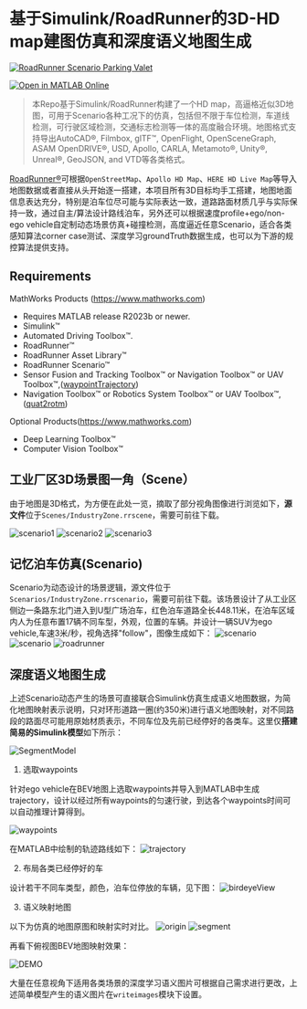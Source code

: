 # 基于Simulink/RoadRunner的3D-HD map建图仿真和深度语义地图生成

[![RoadRunner Scenario Parking Valet](https://res.cloudinary.com/marcomontalbano/image/upload/v1720923105/video_to_markdown/images/youtube--NYIECLVFOF0-c05b58ac6eb4c4700831b2b3070cd403.jpg)](https://youtu.be/NYIECLVFOF0 "RoadRunner Scenario Parking Valet")

[![Open in MATLAB Online](https://www.mathworks.com/images/responsive/global/open-in-matlab-online.svg)](https://matlab.mathworks.com/open/github/v1?repo=cuixing158/3D-HD-map-Sim&file=main.m)

>本Repo基于Simulink/RoadRunner构建了一个HD map，高逼格近似3D地图，可用于Scenario各种工况下的仿真，包括但不限于车位检测，车道线检测，可行驶区域检测，交通标志检测等一体的高度融合环境。地图格式支持导出AutoCAD®, Filmbox, glTF™, OpenFlight, OpenSceneGraph, ASAM OpenDRIVE®, USD, Apollo, CARLA, Metamoto®, Unity®, Unreal®, GeoJSON, and VTD等各类格式。

[RoadRunner®](https://www.mathworks.com/help/roadrunner/index.html)可根据`OpenStreetMap`、`Apollo HD Map`、`HERE HD Live Map`等导入地图数据或者直接从头开始逐一搭建，本项目所有3D目标均手工搭建，地图地面信息表达充分，特别是泊车位尽可能与实际表达一致，道路路面材质几乎与实际保持一致，通过自主/算法设计路线泊车，另外还可以根据速度profile+ego/non-ego vehicle自定制动态场景仿真+碰撞检测，高度逼近任意Scenario，适合各类感知算法corner case测试、深度学习groundTruth数据生成，也可以为下游的规控算法提供支持。

## Requirements

MathWorks Products (<https://www.mathworks.com>)

- Requires MATLAB release R2023b or newer.
- Simulink™
- Automated Driving Toolbox™.
- RoadRunner™
- RoadRunner Asset Library™
- RoadRunner Scenario™
- Sensor Fusion and Tracking Toolbox™ or Navigation Toolbox™ or UAV Toolbox™,([waypointTrajectory](https://www.mathworks.com/help/nav/ref/waypointtrajectory-system-object.html))
- Navigation Toolbox™ or Robotics System Toolbox™ or UAV Toolbox™,([quat2rotm](https://www.mathworks.com/help/nav/ref/quat2rotm.html))

Optional Products(<https://www.mathworks.com>)

- Deep Learning Toolbox™
- Computer Vision Toolbox™

## 工业厂区3D场景图一角（Scene）

由于地图是3D格式，为方便在此处一览，摘取了部分视角图像进行浏览如下，**源文件**位于`Scenes/IndustryZone.rrscene`，需要可前往下载。

![scenario1](images/road.jpeg)
![scenario2](images/road2.jpeg)
![scenario3](images/road3.jpeg)

## 记忆泊车仿真(Scenario)

Scenario为动态设计的场景逻辑，源文件位于`Scenarios/IndustryZone.rrscenario`，需要可前往下载。该场景设计了从工业区侧边一条路东北门进入到U型广场泊车，红色泊车道路全长448.11米，在泊车区域内人为任意布置17辆不同车型，外观，位置的车辆。并设计一辆SUV为ego vehicle,车速3米/秒，视角选择"follow"，图像生成如下：
![scenario](images/scenario.PNG)
![scenario](images/scenarioRoad.JPG)
![roadrunner](images/RoadRunnerDemo.gif)

## 深度语义地图生成

上述Scenario动态产生的场景可直接联合Simulink仿真生成语义地图数据，为简化地图映射表示说明，只对环形道路一圈(约350米)进行语义地图映射，对不同路段的路面尽可能用原始材质表示，不同车位及先前已经停好的各类车。这里仅**搭建简易的Simulink模型**如下所示：

![SegmentModel](images/SegmentModel.JPG)

1. 选取waypoints

针对ego vehicle在BEV地图上选取waypoints并导入到MATLAB中生成trajectory，设计以经过所有waypoints的匀速行驶，到达各个waypoints时间可以自动推理计算得到。

![waypoints](images/waypoints.PNG)

在MATLAB中绘制的轨迹路线如下：
![trajectory](images/trajectorySimple.png)

2. 布局各类已经停好的车

设计若干不同车类型，颜色，泊车位停放的车辆，见下图：
![birdeyeView](images/birdeyeView.PNG)

3. 语义映射地图

以下为仿真的地图原图和映射实时对比。
![origin](images/origin.PNG)
![segment](images/segment.PNG)

再看下俯视图BEV地图映射效果：

![DEMO](images/DEMO.gif)

大量在任意视角下适用各类场景的深度学习语义图片可根据自己需求进行更改，上述简单模型产生的语义图片在`writeimages`模块下设置。
